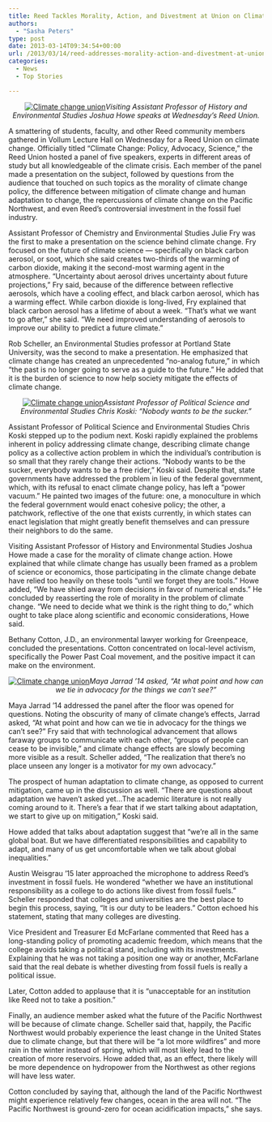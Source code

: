 ```yaml
---
title: Reed Tackles Morality, Action, and Divestment at Union on Climate Change
authors: 
  - "Sasha Peters"
type: post
date: 2013-03-14T09:34:54+00:00
url: /2013/03/14/reed-addresses-morality-action-and-divestment-at-union-on-climate-change/
categories:
  - News
  - Top Stories

---
```

<p style="text-align: center;">
  <a href="https://i2.wp.com/www.reedquest.org/wp-content/uploads/2013/03/IMG_1574_web.jpg"><img class="size-full wp-image-2143 alignnone" alt="Climate change union" src="https://i2.wp.com/www.reedquest.org/wp-content/uploads/2013/03/IMG_1574_web.jpg?resize=770%2C513" data-recalc-dims="1" /></a><em>Visiting Assistant Professor of History and Environmental Studies Joshua Howe speaks at Wednesday&#8217;s Reed Union.</em>
</p>

A smattering of students, faculty, and other Reed community members gathered in Vollum Lecture Hall on Wednesday for a Reed Union on climate change. Officially titled “Climate Change: Policy, Advocacy, Science,” the Reed Union hosted a panel of five speakers, experts in different areas of study but all knowledgeable of the climate crisis. Each member of the panel made a presentation on the subject, followed by questions from the audience that touched on such topics as the morality of climate change policy, the difference between mitigation of climate change and human adaptation to change, the repercussions of climate change on the Pacific Northwest, and even Reed’s controversial investment in the fossil fuel industry.

Assistant Professor of Chemistry and Environmental Studies Julie Fry was the first to make a presentation on the science behind climate change. Fry focused on the future of climate science — specifically on black carbon aerosol, or soot, which she said creates two-thirds of the warming of carbon dioxide, making it the second-most warming agent in the atmosphere. “Uncertainty about aerosol drives uncertainty about future projections,” Fry said, because of the difference between reflective aerosols, which have a cooling effect, and black carbon aerosol, which has a warming effect. While carbon dioxide is long-lived, Fry explained that black carbon aerosol has a lifetime of about a week. “That’s what we want to go after,” she said. “We need improved understanding of aerosols to improve our ability to predict a future climate.”

Rob Scheller, an Environmental Studies professor at Portland State University, was the second to make a presentation. He emphasized that climate change has created an unprecedented “no-analog future,” in which “the past is no longer going to serve as a guide to the future.” He added that it is the burden of science to now help society mitigate the effects of climate change.

<p style="text-align: center;">
  <a href="https://i1.wp.com/www.reedquest.org/wp-content/uploads/2013/03/IMG_1572_web.jpg"><img class="size-full wp-image-2144 alignnone" alt="Climate change union" src="https://i1.wp.com/www.reedquest.org/wp-content/uploads/2013/03/IMG_1572_web.jpg?resize=770%2C513" data-recalc-dims="1" /></a><em>Assistant Professor of Political Science and Environmental Studies Chris Koski: &#8220;Nobody wants to be the sucker.&#8221;</em>
</p>

Assistant Professor of Political Science and Environmental Studies Chris Koski stepped up to the podium next. Koski rapidly explained the problems inherent in policy addressing climate change, describing climate change policy as a collective action problem in which the individual’s contribution is so small that they rarely change their actions. “Nobody wants to be the sucker, everybody wants to be a free rider,” Koski said. Despite that, state governments have addressed the problem in lieu of the federal government, which, with its refusal to enact climate change policy, has left a “power vacuum.” He painted two images of the future: one, a monoculture in which the federal government would enact cohesive policy; the other, a patchwork, reflective of the one that exists currently, in which states can enact legislation that might greatly benefit themselves and can pressure their neighbors to do the same.

Visiting Assistant Professor of History and Environmental Studies Joshua Howe made a case for the morality of climate change action. Howe explained that while climate change has usually been framed as a problem of science or economics, those participating in the climate change debate have relied too heavily on these tools “until we forget they are tools.” Howe added, “We have shied away from decisions in favor of numerical ends.” He concluded by reasserting the role of morality in the problem of climate change. “We need to decide what we think is the right thing to do,” which ought to take place along scientific and economic considerations, Howe said.

Bethany Cotton, J.D., an environmental lawyer working for Greenpeace, concluded the presentations. Cotton concentrated on local-level activism, specifically the Power Past Coal movement, and the positive impact it can make on the environment.

<p style="text-align: center;">
  <a href="https://i1.wp.com/www.reedquest.org/wp-content/uploads/2013/03/IMG_1575_web.jpg"><img class="aligncenter size-full wp-image-2145" alt="Climate change union" src="https://i1.wp.com/www.reedquest.org/wp-content/uploads/2013/03/IMG_1575_web.jpg?resize=770%2C513" data-recalc-dims="1" /></a><em>Maya Jarrad &#8217;14 asked, &#8220;At what point and how can we tie in advocacy for the things we can&#8217;t see?&#8221;</em>
</p>

Maya Jarrad ’14 addressed the panel after the floor was opened for questions. Noting the obscurity of many of climate change’s effects, Jarrad asked, “At what point and how can we tie in advocacy for the things we can’t see?” Fry said that with technological advancement that allows faraway groups to communicate with each other, “groups of people can cease to be invisible,” and climate change effects are slowly becoming more visible as a result. Scheller added, “The realization that there’s no place unseen any longer is a motivator for my own advocacy.”

The prospect of human adaptation to climate change, as opposed to current mitigation, came up in the discussion as well. “There are questions about adaptation we haven’t asked yet…The academic literature is not really coming around to it. There’s a fear that if we start talking about adaptation, we start to give up on mitigation,” Koski said.

Howe added that talks about adaptation suggest that “we’re all in the same global boat. But we have differentiated responsibilities and capability to adapt, and many of us get uncomfortable when we talk about global inequalities.”

Austin Weisgrau ’15 later approached the microphone to address Reed’s investment in fossil fuels. He wondered “whether we have an institutional responsibility as a college to do actions like divest from fossil fuels.” Scheller responded that colleges and universities are the best place to begin this process, saying, “It is our duty to be leaders.” Cotton echoed his statement, stating that many colleges are divesting.

Vice President and Treasurer Ed McFarlane commented that Reed has a long-standing policy of promoting academic freedom, which means that the college avoids taking a political stand, including with its investments. Explaining that he was not taking a position one way or another, McFarlane said that the real debate is whether divesting from fossil fuels is really a political issue.

Later, Cotton added to applause that it is “unacceptable for an institution like Reed not to take a position.”

Finally, an audience member asked what the future of the Pacific Northwest will be because of climate change. Scheller said that, happily, the Pacific Northwest would probably experience the least change in the United States due to climate change, but that there will be “a lot more wildfires” and more rain in the winter instead of spring, which will most likely lead to the creation of more reservoirs. Howe added that, as an effect, there likely will be more dependence on hydropower from the Northwest as other regions will have less water.

Cotton concluded by saying that, although the land of the Pacific Northwest might experience relatively few changes, ocean in the area will not. “The Pacific Northwest is ground-zero for ocean acidification impacts,” she says.